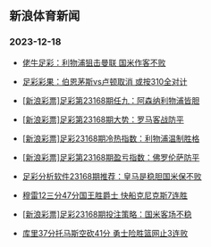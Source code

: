 ## 新浪体育新闻 
### 2023-12-18

+ [佬牛足彩：利物浦狙击曼联  国米作客不败](https://sports.sina.com.cn/l/2023-12-17/doc-imzyhrwy8107828.shtml)

+ [足彩彩果：伯恩茅斯vs卢顿取消 或按310全对计](https://sports.sina.com.cn/l/2023-12-17/doc-imzyhmra8226286.shtml)

+ [[新浪彩票]足彩第23168期任九：阿森纳利物浦皆胆](https://sports.sina.com.cn/l/2023-12-17/doc-imzyhmrf2784968.shtml)

+ [[新浪彩票]足彩第23168期大势：罗马客战防平](https://sports.sina.com.cn/l/2023-12-17/doc-imzyhmra8227396.shtml)

+ [[新浪彩票]足彩23168期冷热指数：利物浦温制胜格](https://sports.sina.com.cn/l/2023-12-17/doc-imzyhmrk2186110.shtml)

+ [[新浪彩票]足彩第23168期盈亏指数：佛罗伦萨防平](https://sports.sina.com.cn/l/2023-12-17/doc-imzyhmrk2185836.shtml)

+ [足彩分析软件23168期推荐：皇马是稳胆国米保不败](https://sports.sina.com.cn/l/2023-12-17/doc-imzyhmra8228462.shtml)

+ [穆雷12三分47分国王胜爵士 快船克尼克斯7连胜](https://sports.sina.com.cn/basketball/nba/2023-12-17/doc-imzyiapa1848139.shtml)

+ [[新浪彩票]足彩23168期投注策略：国米客场不稳](https://sports.sina.com.cn/l/2023-12-17/doc-imzyhmrh5408382.shtml)

+ [库里37分托马斯空砍41分 勇士险胜篮网止3连败](https://sports.sina.com.cn/basketball/nba/2023-12-17/doc-imzyhwew8003427.shtml)

